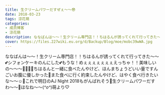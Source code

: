 ```yaml
---
title: 生クリームパワーだすぜぇ〜〜😎
date: 2018-03-23
tags: 涼花萌
categories: 
- 成员博客
- 涼花萌
description: ななばんは〜〜！生クリーム専門店！！ちはるんが誘ってくれて行ってきた〜〜💕シフォンケーキのんにした💕もうな！めぇぇぇぇぇぇぇえっちゃ！！美味しいの〜〜〜🙈💓💓💓ちはるんと一緒に食べたんやけど、ほん...
cover: https://files.227wiki.eu.org/d/Backup/Blog/moe/mobc39wWA.jpg 
---
```


ななばんは〜〜！生クリーム専門店！！ちはるんが誘ってくれて行ってきた〜〜💕シフォンケーキのんにした💕もうな！めぇぇぇぇぇぇぇえっちゃ！！美味しいの〜〜〜🙈💓💓💓ちはるんと一緒に食べたんやけど、ほんまちょうどいい量ですんごいお腹に優しかった💓また食べに行く約束したんやけど、はやく食べ行きたいな〜〜☺️💓これで明日のAJ Night 2018もがんばれそう💫生クリームパワーだすわ〜〜🤗ほなね〜〜(*^o^*)萌より♡


